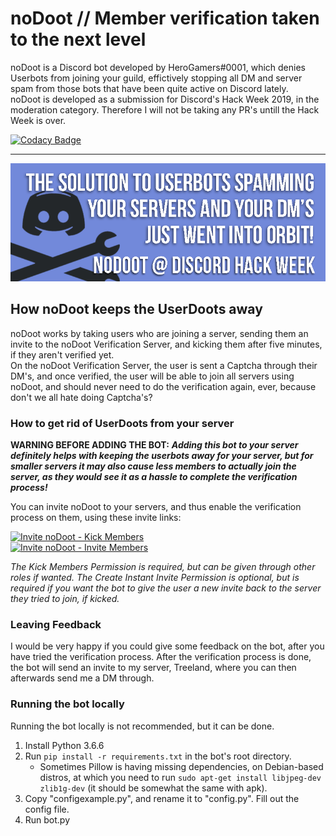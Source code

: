 # noDoot // Member verification taken to the next level
noDoot is a Discord bot developed by HeroGamers#0001, which denies Userbots from joining your guild, effictively stopping all DM and server spam from those bots that have been quite active on Discord lately.  
noDoot is developed as a submission for Discord's Hack Week 2019, in the moderation category. Therefore I will not be taking any PR's untill the Hack Week is over.

[![Codacy Badge](https://api.codacy.com/project/badge/Grade/ca53c7dfceee43ba945f58f580fcc70f)](https://www.codacy.com?utm_source=github.com&amp;utm_medium=referral&amp;utm_content=Fido2603/noDoot&amp;utm_campaign=Badge_Grade)

___

[![noDoot Banner](https://raw.githubusercontent.com/Fido2603/noDoot/master/img/nodoot-readme.png)](https://discordapp.com/oauth2/authorize?client_id=592829567660457985&scope=bot&permissions=2)
## How noDoot keeps the UserDoots away
noDoot works by taking users who are joining a server, sending them an invite to the noDoot Verification Server, and kicking them after five minutes, if they aren't verified yet.  
On the noDoot Verification Server, the user is sent a Captcha through their DM's, and once verified, the user will be able to join all servers using noDoot, and should never need to do the verification again, ever, because don't we all hate doing Captcha's?

### How to get rid of UserDoots from your server
**WARNING BEFORE ADDING THE BOT:** ***Adding this bot to your server definitely helps with keeping the userbots away for your server, but for smaller servers it may also cause less members to actually join the server, as they would see it as a hassle to complete the verification process!***

You can invite noDoot to your servers, and thus enable the verification process on them, using these invite links:

[![Invite noDoot - Kick Members](https://img.shields.io/static/v1.svg?label=Invite%20noDoot&message=Kick%20Permission&color=7289DA&stile=flat&logo=discord&logoColor=7289DA&labelColor=2C2F33)](https://discordapp.com/oauth2/authorize?client_id=592829567660457985&scope=bot&permissions=2)  
[![Invite noDoot - Invite Members](https://img.shields.io/static/v1.svg?label=Invite%20noDoot&message=Invite%20Permission&color=7289DA&stile=flat&logo=discord&logoColor=7289DA&labelColor=2C2F33)](https://discordapp.com/oauth2/authorize?client_id=592829567660457985&scope=bot&permissions=3)

*The Kick Members Permission is required, but can be given through other roles if wanted. The Create Instant Invite Permission is optional, but is required if you want the bot to give the user a new invite back to the server they tried to join, if kicked.*

### Leaving Feedback
I would be very happy if you could give some feedback on the bot, after you have tried the verification process. After the verification process is done, the bot will send an invite to my server, Treeland, where you can then afterwards send me a DM through.

### Running the bot locally
Running the bot locally is not recommended, but it can be done.  
1. Install Python 3.6.6
2. Run `pip install -r requirements.txt` in the bot's root directory.
   * Sometimes Pillow is having missing dependencies, on Debian-based distros, at which you need to run `sudo apt-get install libjpeg-dev zlib1g-dev` (it should be somewhat the same with apk).
3. Copy "configexample.py", and rename it to "config.py". Fill out the config file.
4. Run bot.py
